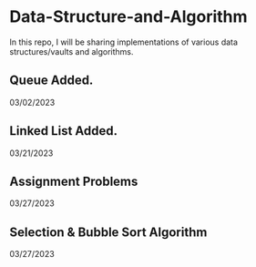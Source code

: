 # Data-Structure-and-Algorithm
In this repo, I will be sharing implementations of various data structures/vaults and algorithms.  

## Queue Added.
03/02/2023

## Linked List Added.
03/21/2023

## Assignment Problems
03/27/2023

## Selection & Bubble Sort Algorithm
03/27/2023

## 
